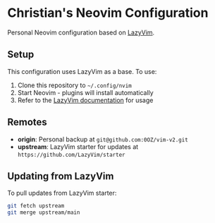 # Christian's Neovim Configuration

Personal Neovim configuration based on [LazyVim](https://github.com/LazyVim/LazyVim).

## Setup

This configuration uses LazyVim as a base. To use:

1. Clone this repository to `~/.config/nvim`
2. Start Neovim - plugins will install automatically
3. Refer to the [LazyVim documentation](https://lazyvim.github.io) for usage

## Remotes

- **origin**: Personal backup at `git@github.com:0OZ/vim-v2.git`
- **upstream**: LazyVim starter for updates at `https://github.com/LazyVim/starter`

## Updating from LazyVim

To pull updates from LazyVim starter:

```bash
git fetch upstream
git merge upstream/main
```
